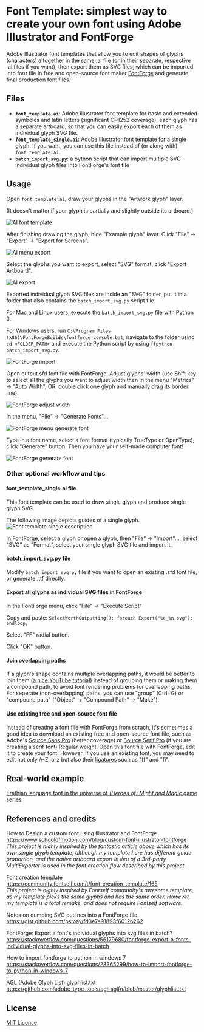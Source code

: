 # Font Template: simplest way to create your own font using Adobe Illustrator and FontForge

Adobe Illustrator font templates that allow you to edit shapes of glyphs (characters) altogether in the same .ai file (or in their separate, respective .ai files if you want), then export them as SVG files, which can be imported into font file in free and open-source font maker [FontForge](https://fontforge.org/) and generate final production font files.

## Files

* **`font_template.ai`**: Adobe Illustrator font template for basic and extended symboles and latin letters (significant CP1252 coverage), each glyph has a separate artboard, so that you can easily export each of them as individual glyph SVG file.
* **`font_template_single.ai`**: Adobe Illustrator font template for a single glyph. If you want, you can use this file instead of (or along with) `font_template.ai`.
* **`batch_import_svg.py`**: a python script that can import multiple SVG individual glyph files into FontForge's font file

## Usage

Open `font_template.ai`, draw your glyphs in the "Artwork glyph" layer.

(It doesn't matter if your glyph is partially and slightly outside its artboard.)

![AI font template](https://github.com/tomchen/font-template/blob/master/img/1-ai_font_template.png)

After finishing drawing the glyph, hide "Example glyph" layer. Click "File" -> "Export" -> "Export for Screens".

![AI menu export](https://github.com/tomchen/font-template/blob/master/img/2-ai_menu_export.png)

Select the glyphs you want to export, select "SVG" format, click "Export Artboard".

![AI export](https://github.com/tomchen/font-template/blob/master/img/3-ai_export.png)

Exported individual glyph SVG files are inside an "SVG" folder, put it in a folder that also contains the `batch_import_svg.py` script file.

For Mac and Linux users, execute the `batch_import_svg.py` file with Python 3.

For Windows users, run `C:\Program Files (x86)\FontForgeBuilds\fontforge-console.bat`, navigate to the folder using `cd <FOLDER_PATH>` and execute the Python script by using `ffpython batch_import_svg.py`.

![FontForge import](https://github.com/tomchen/font-template/blob/master/img/4-fontforge_import.png)

Open output.sfd font file with FontForge. Adjust glyphs' width (use Shift key to select all the glyphs you want to adjust width then in the menu "Metrics" -> "Auto Width", OR, double click one glyph and manually drag its border line).

![FontForge adjust width](https://github.com/tomchen/font-template/blob/master/img/5-fontforge_adjust_width.png)

In the menu, "File" -> "Generate Fonts"...

![FontForge menu generate font](https://github.com/tomchen/font-template/blob/master/img/6-fontforge_menu_generate_font.png)

Type in a font name, select a font format (typically TrueType or OpenType), click "Generate" button. Then you have your self-made computer font!

![FontForge generate font](https://github.com/tomchen/font-template/blob/master/img/7-fontforge_generate_font.png)

### Other optional workflow and tips

#### font_template_single.ai file

This font template can be used to draw single glyph and produce single glyph SVG.

The following image depicts guides of a single glyph.
![Font template single description](https://github.com/tomchen/font-template/blob/master/template_desc/font_template_single_description.png)

In FontForge, select a glyph or open a glyph, then "File" -> "Import"..., select "SVG" as "Format", select your single glyph SVG file and import it.

#### batch_import_svg.py file

Modify `batch_import_svg.py` file if you want to open an existing .sfd font file, or generate .ttf directly.

#### Export all glyphs as individual SVG files in FontForge

In the FontForge menu, click "File" -> "Execute Script"

Copy and paste: `SelectWorthOutputting(); foreach Export("%e_%n.svg"); endloop;`

Select "FF" radial button.

Click "OK" button.

#### Join overlapping paths

If a glyph's shape contains multiple overlapping paths, it would be better to join them ([a nice YouTube tutorial](https://www.youtube.com/watch?v=ESj0M0l6Rho)) instead of grouping them or making them a compound path, to avoid font rendering problems for overlapping paths. For seperate (non-overlapping) paths, you can use "group" (Ctrl+G) or "compound path" ("Object" -> "Compound Path" -> "Make").

#### Use existing free and open-source font file

Instead of creating a font file with FontForge from scrach, it's sometimes a good idea to download an existing free and open-source font file, such as Adobe's [Source Sans Pro](https://github.com/adobe-fonts/source-sans-pro/tree/release/TTF) (better coverage) or [Source Serif Pro](https://github.com/adobe-fonts/source-serif-pro/tree/release/TTF) (if you are creating a serif font) Regular weight. Open this font file with FontForge, edit it to create your font. However, if you use an existing font, you may need to edit not only A-Z, a-z but also their [ligatures](https://fontforge.org/meta/guide-page-3.html) such as "ff" and "fi".

## Real-world example

[Erathian language font in the universe of *(Heroes of) Might and Magic* game series](https://github.com/might-and-magic/erathian-font)

## References and credits

How to Design a custom font using Illustrator and FontForge  
https://www.schoolofmotion.com/blog/custom-font-illustrator-fontforge  
*This project is highly inspired by the fantastic article above which has its own single glyph template, although my template here has different guide proportion, and the native artboard export in lieu of a 3rd-party MultiExporter is used in the font creation flow described by this project.*

Font creation template  
https://community.fontself.com/t/font-creation-template/165  
*This project is highly inspired by Fontself community's awesome template, as my template picks the same glyphs and has the same order. However, my template is a total remake, and does not require Fontself software.*

Notes on dumping SVG outlines into a FontForge file  
https://gist.github.com/psmay/fd3e7e91893f6012b262

FontForge: Export a font's individual glyphs into svg files in batch?  
https://stackoverflow.com/questions/56179680/fontforge-export-a-fonts-individual-glyphs-into-svg-files-in-batch

How to import fontforge to python in windows 7  
https://stackoverflow.com/questions/23365299/how-to-import-fontforge-to-python-in-windows-7

AGL (Adobe Glyph List) glyphlist.txt  
https://github.com/adobe-type-tools/agl-aglfn/blob/master/glyphlist.txt

## License

[MIT License](https://github.com/tomchen/font-template/blob/master/LICENSE)